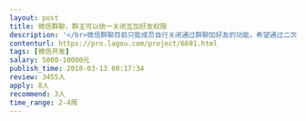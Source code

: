 ```yaml
---                
layout: post       
title: 微信群聊，群主可以统一关闭互加好友权限           
description: '</br>微信群聊目前只能成员自行关闭通过群聊加好友的功能，希望通过二次开发小程序实现群主可以统一关闭互加好友的权限。</br>为了临时团队交流方便，但不希望供应商之间建立联系</br>'     
contenturl: https://pro.lagou.com/project/6691.html      
tags: [微信开发]            
salary: 5000-10000元          
publish_time: 2018-03-13 00:17:34         
review: 3455人                   
apply: 8人                   
recommend: 3人                   
time_range: 2-4周              
---                 
```

